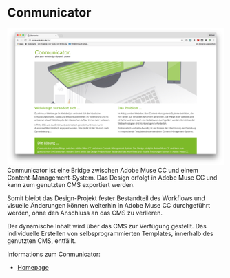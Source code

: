 # Conmunicator

![](../images/installation/cmu_website.jpg)
Conmunicator ist eine Bridge zwischen Adobe Muse CC und einem Content-Management-System. Das Design erfolgt in Adobe Muse CC und kann zum genutzten CMS exportiert werden.

Somit bleibt das Design-Projekt fester Bestandteil des Workflows und visuelle Änderungen können weiterhin in Adobe Muse CC durchgeführt werden, ohne den Anschluss an das CMS zu verlieren.

Der dynamische Inhalt wird über das CMS zur Verfügung gestellt. Das individuelle Erstellen von selbsprogrammierten Templates, innerhalb des genutzten CMS, entfällt.

Informations zum Conmunicator:
* [Homepage](http://www.conmunicator.de/)